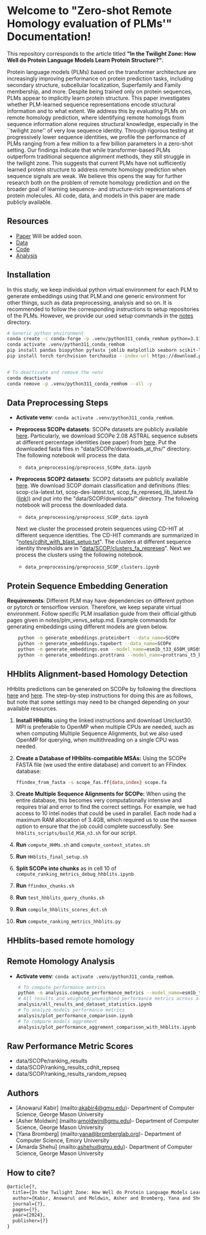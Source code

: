 # Welcome to "Zero-shot Remote Homology evaluation of PLMs'" Documentation!

This repository corresponds to the article titled **"In the Twilight Zone: How Well do Protein Language Models Learn Protein Structure?"**.

Protein language models (PLMs) based on the transformer architecture are increasingly improving performance on protein prediction tasks, including secondary structure, subcellular localization, Superfamily and Family membership, and more. Despite being trained only on protein sequences, PLMs appear to implicitly learn protein structure. This paper investigates whether PLM-learned sequence representations encode structural information and to what extent. We address this by evaluating PLMs on remote homology prediction, where identifying remote homologs from sequence information alone requires structural knowledge, especially in the ``twilight zone'' of very low sequence identity. Through rigorous testing at progressively lower sequence identities, we profile the performance of PLMs ranging from a few million to a few billion parameters in a zero-shot setting. Our findings indicate that while transformer-based PLMs outperform traditional sequence alignment methods, they still struggle in the twilight zone. This suggests that current PLMs have not sufficiently learned protein structure to address remote homology prediction when sequence signals are weak. We believe this opens the way for further research both on the problem of remote homology prediction and on the broader goal of learning sequence- and structure-rich representations of protein molecules. All code, data, and models in this paper are made publicly available.

## Resources

- [Paper](https://www.tbd) Will be added soon.
- [Data](https://github.com/amoldwin/plm-zero-shot-remote-homology-evaluation/tree/main/data)
- [Code](https://github.com/amoldwin/plm-zero-shot-remote-homology-evaluation)
- [Analysis](https://github.com/lanl/EPBD-BERT/tree/main/analysis)

## Installation
In this study, we keep individual python virtual environment for each PLM to generate embeddings using that PLM and one generic environment for other things, such as data preprocessing, analysis and so on. It is recommended to follow the corresponding instructions to setup repositories of the PLMs. However, we provide our used setup commands in the [notes](https://github.com/amoldwin/plm-zero-shot-remote-homology-evaluation/tree/main/notes) directory.

```bash
# Generic python environment
conda create -c conda-forge -p .venv/python311_conda_remhom python=3.11 -y
conda activate .venv/python311_conda_remhom
pip install pandas biopython pyfastx joblib matplotlib seaborn scikit-learn torchmetrics
pip install torch torchvision torchaudio --index-url https://download.pytorch.org/whl/cu118


# To deactivate and remove the venv
conda deactivate
conda remove -p .venv/python311_conda_remhom --all -y
```

## Data Preprocessing Steps
* **Activate venv**: ```conda activate .venv/python311_conda_remhom```.

* **Preprocess SCOPe datasets**: SCOPe datasets are publicly available [here](https://scop.berkeley.edu/). Particularly, we download SCOPe 2.08 ASTRAL sequence subsets at different percentage identities (see paper) from [here](https://scop.berkeley.edu/astral/subsets/ver=2.08). Put the downloaded fasta files in "data/SCOPe/downloads_at_ths/" directory. The following notebook will process the data.
    - ```data_preprocessing/preprocess_SCOPe_data.ipynb```

* **Preprocess SCOP2 datasets**: SCOP2 datasets are publicly available [here](https://www.ebi.ac.uk/pdbe/scop/). We download SCOP domain classification and definitions (files: scop-cla-latest.txt, scop-des-latest.txt, scop_fa_represeq_lib_latest.fa ([link](https://www.ebi.ac.uk/pdbe/scop/files))) and put into the "data/SCOP/downloads/" directory. The following notebook will process the downloaded data.
    - ```data_preprocessing/preprocess_SCOP_data.ipynb```

    Next we cluster the processed protein sequences using CD-HIT at different sequence identities. The CD-HIT commands are summarized in "[notes/cdhit_with_blast_setup.txt]()". The clusters at different sequence identity thresholds are in "[data/SCOP/clusters_fa_represeq]()". Next we process the clusters using the following notebook.
    - ```data_preprocessing/preprocess_SCOP_clusters.ipynb```

## Protein Sequence Embedding Generation
**Requirements**: Different PLM may have dependencies on different python or pytorch or tensorflow version. Therefore, we keep separate virtual environment. Follow specific PLM insallation guide from their official github pages given in notes/plm_venvs_setup.md. Example commands for generating embeddings using different models are given below.
```bash
    python -m generate_embeddings.proteinbert --data_name=SCOPe
    python -m generate_embeddings.tapebert --data_name=SCOPe
    python -m generate_embeddings.esm --model_name=esm1b_t33_650M_UR50S --data_name=SCOPe
    python -m generate_embeddings.prottrans --model_name=prottrans_t5_bfd --data_name=SCOPe
```
## HHblits Alignment-based Homology Detection

HHblits predictions can be generated on SCOPe by following the directions [here](https://github.com/soedinglab/hh-suite) and [here](https://github.com/soedinglab/hh-suite/wiki). The step-by-step instructions for doing this are as follows, but note that some settings may need to be changed depending on your available resources.

1. **Install HHblits** using the linked instructions and download Uniclust30. MPI is preferable to OpenMP when multiple CPUs are needed, such as when computing Multiple Sequence Alignments, but we also used OpenMP for querying, when multithreading on a single CPU was needed.

2. **Create a Database of HHblits-compatible MSAs:** Using the SCOPe FASTA file (we used the entire database) and convert to an FFIndex database:
    ```bash
    ffindex_from_fasta -s scope_fas.ff{data,index} scope.fa
    ```

3. **Create Multiple Sequence Alignments for SCOPe:** When using the entire database, this becomes very computationally intensive and requires trial and error to find the correct settings. For example, we had access to 10 intel nodes that could be used in parallel. Each node had a maximum RAM allocation of 3.4GB, which required us to use the `maxmem` option to ensure that the job could complete successfully. See `hhblits_scripts/build_MSA_n3.sh` for our script.

4. **Run** `compute_HHMs.sh` and `compute_context_states.sh`

5. **Run** `HHblits_final_setup.sh`

6. **Split SCOPe into chunks** as in cell 10 of `compute_ranking_metrics_debug_hhblits.ipynb`

7. **Run** `ffindex_chunks.sh`

8. **Run** `test_hhblits_query_chunks.sh`

9. **Run** `compile_hhblits_scores_dct.sh`

10. **Run** `compute_ranking_metrics_hhblits.py`


## HHblits-based remote homology

## Remote Homology Analysis
* **Activate venv**: ```conda activate .venv/python311_conda_remhom```.
```bash
    # To compute performance metrics
    python -m analysis.compute_performance_metrics --model_name=esm1b_t33_650M_UR50S --data_name=SCOPe --remote_homology_level=superfamily
    # All results and weighted/unweighted performance metrics across all thresholds 
    analysis/all_results_and_dataset_statistics.ipynb
    # To analyze models performance metrics 
    analysis/plot_performance_comparison.ipynb
    # To compare models aggrement
    analysis/plot_performance_aggrement_comparison_with_hhblits.ipynb
``` 

## Raw Performance Metric Scores
* data/SCOPe/ranking_results
* data/SCOP/ranking_results_cdhit_repseq
* data/SCOP/ranking_results_random_repseq

## Authors

* [Anowarul Kabir] (mailto:akabir4@gmu.edu)- Department of Computer Science, George Mason University
* [Asher Moldwin] (mailto:amoldwin@gmu.edu)- Department of Computer Science, George Mason University
* [Yana Bromberg] (mailto:yana@bromberglab.org)- Department of Computer Science, Emory University
* [Amarda Shehu] (mailto:ashehu@gmu.edu)- Department of Computer Science, George Mason University

## How to cite?
```latex
@article{?,
  title={In the Twilight Zone: How Well do Protein Language Models Learn Protein Structure?},
  author={Kabir, Anowarul and Moldwin, Asher and Bromberg, Yana and Shehu, Amarda},
  journal={?},
  pages={?},
  year={2024},
  publisher={?}
}
```

